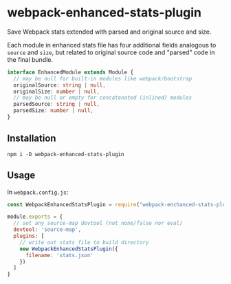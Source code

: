 # webpack-enhanced-stats-plugin
Save Webpack stats extended with parsed and original source and size.

Each module in enhanced stats file has four additional fields analogous to
`source` and `size`, but related to original source code and "parsed" code
in the final bundle.

```typescript
interface EnhancedModule extends Module {
  // may be null for built-in modules like webpack/bootstrap
  originalSource: string | null,
  originalSize: number | null,
  // may be null or empty for concatenated (inlined) modules
  parsedSource: string | null,
  parsedSize: number | null,
}
```

## Installation

```
npm i -D webpack-enhanced-stats-plugin
```

## Usage

In `webpack.config.js`:

```javascript
const WebpackEnhancedStatsPlugin = require("webpack-enchanced-stats-plugin")

module.exports = {
  // set any source-map devtool (not none/false nor eval)
  devtool: 'source-map',
  plugins: [
    // write out stats file to build directory
    new WebpackEnhancedStatsPlugin({
      filename: 'stats.json'
    })
  ]
}
```
